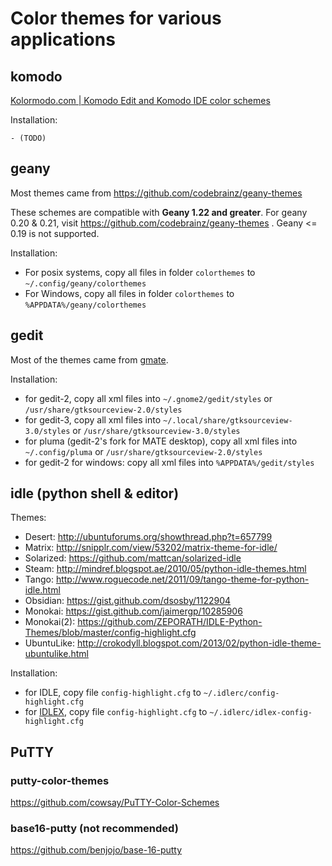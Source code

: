 # Color themes for various applications

## komodo

[Kolormodo.com | Komodo Edit and Komodo IDE color schemes](http://komodocolor.appspot.com/)

Installation:

    - (TODO)

## geany

Most themes came from https://github.com/codebrainz/geany-themes

These schemes are compatible with **Geany 1.22 and greater**. For geany 0.20 & 0.21, visit
https://github.com/codebrainz/geany-themes . Geany <= 0.19 is not supported.

Installation:

  - For posix systems, copy all files in folder `colorthemes` to `~/.config/geany/colorthemes`
  - For Windows, copy all files in folder `colorthemes` to `%APPDATA%/geany/colorthemes`

## gedit

Most of the themes came from [gmate](https://github.com/gmate/gmate).

Installation:

  - for gedit-2, copy all xml files into `~/.gnome2/gedit/styles` or
    `/usr/share/gtksourceview-2.0/styles`
  - for gedit-3, copy all xml files into `~/.local/share/gtksourceview-3.0/styles` or
    `/usr/share/gtksourceview-3.0/styles`
  - for pluma (gedit-2's fork for MATE desktop), copy all xml files into `~/.config/pluma` or
    `/usr/share/gtksourceview-2.0/styles`
  - for gedit-2 for windows: copy all xml files into `%APPDATA%/gedit/styles`
    
      
## idle (python shell & editor)

Themes:

  - Desert:    http://ubuntuforums.org/showthread.php?t=657799
  - Matrix:    http://snipplr.com/view/53202/matrix-theme-for-idle/
  - Solarized: https://github.com/mattcan/solarized-idle
  - Steam:     http://mindref.blogspot.ae/2010/05/python-idle-themes.html
  - Tango:     http://www.roguecode.net/2011/09/tango-theme-for-python-idle.html
  - Obsidian:  https://gist.github.com/dsosby/1122904
  - Monokai:   https://gist.github.com/jaimergp/10285906
  - Monokai(2): https://github.com/ZEPORATH/IDLE-Python-Themes/blob/master/config-highlight.cfg
  - UbuntuLike: http://crokodyll.blogspot.com/2013/02/python-idle-theme-ubuntulike.html
    
Installation:

  - for IDLE, copy file `config-highlight.cfg` to `~/.idlerc/config-highlight.cfg`
  - for [IDLEX](http://idlex.sourceforge.net), copy file `config-highlight.cfg` to `~/.idlerc/idlex-config-highlight.cfg`
    

## PuTTY

### putty-color-themes

https://github.com/cowsay/PuTTY-Color-Schemes

### base16-putty (not recommended)

https://github.com/benjojo/base-16-putty
